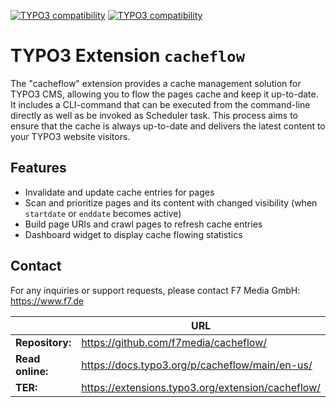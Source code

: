 [![TYPO3 compatibility](https://img.shields.io/badge/TYPO3-12.4-ff8700?maxAge=3600&logo=typo3)](https://get.typo3.org/)
[![TYPO3 compatibility](https://img.shields.io/badge/TYPO3-13.2-ff8700?maxAge=3600&logo=typo3)](https://get.typo3.org/)

# TYPO3 Extension `cacheflow`

The "cacheflow" extension provides a cache management solution for TYPO3 CMS, allowing you to flow the pages cache and
keep it up-to-date. It includes a CLI-command that can be executed from the command-line directly as well as be invoked
as Scheduler task. This process aims to ensure that the cache is always up-to-date and delivers the latest content to
your TYPO3 website visitors.

## Features

- Invalidate and update cache entries for pages
- Scan and prioritize pages and its content with changed visibility (when `startdate` or `enddate` becomes active)
- Build page URIs and crawl pages to refresh cache entries
- Dashboard widget to display cache flowing statistics

## Contact

For any inquiries or support requests, please contact F7 Media GmbH: https://www.f7.de

|                  | URL                                                     |
|------------------|---------------------------------------------------------|
| **Repository:**  | https://github.com/f7media/cacheflow/                   |
| **Read online:** | https://docs.typo3.org/p/cacheflow/main/en-us/          |
| **TER:**         | https://extensions.typo3.org/extension/cacheflow/ |

